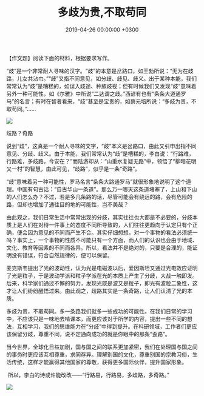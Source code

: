 ﻿---
layout: post
title:  多歧为贵,不取苟同
date:   2019-04-26 00:00:00 +0300
image:  05.jpg
tags:   [writting]

---

【作文题】阅读下面的材料，根据要求写作。

“歧”是一个非常耐人寻味的汉字。“歧”的本意是岔路口，如王勃所说：“无为在歧路，儿女共沾巾。”“歧”又指不同意见，如分歧、歧见、歧义。出于某种本能，我们常常认为“歧”是糟糕的，如误入歧途、种族歧视；但有时候我们又发现“歧”意味着另外一种可能性，如《尔雅》中所说“二达谓之歧。”西谚有也有“条条大道通罗马”的名言；有时在智者看来，“歧”甚至是宝贵的，如蔡元培所说：“多歧为贵，不取苟同。”……

![]({{site.baseurl}}/img/lucas-NSuqMACUXjo.jpg)

歧路？奇路

 

​        说到“歧”，这真是一个耐人寻味的文字，“歧”本义是岔路口，由此又引申出指不同意见、分歧、歧义。由于本能，我们常常认为“歧”是槽糕的，李白说：“行路难，行路难，多歧路，今安在？”而陆游却从：“山重水复疑无路”中，领悟了“柳暗花明又一村”的智慧，由此可见，“歧路”，似乎是一条“奇路”。

 

​		“歧”意味着另一种可能性，罗马名言“条条大路通罗马”就很形象地说明了这个道理。中国有句古话：“自古华山一条道”。那么万一哪天这条道堵塞了，上山和下山的人们怎么办？不过，若是多几条路的话，尽管可能会有绕远的路，会有危险的路，但却也增加了通往目的地的可能性，岂不美哉？

 

​		由此观之，我们日常生活中常常出现的分歧，其实往往也大都是不必要的，分歧本质上是人们在对待一件事上的态度不同所导致的，人们往往更趋向于认定只有个正确，便会因为意见的不同而产生不合。其实仔细想想，对一个事物的看法必须统一吗？事实上，一个事物的性质不可能只有一个方面，而人们的认识也会由于地域、文化、教育等因素的不同而各异。所以，看法并不是绝对的，只要是合理的，能证明没有错误，符合自然规律的，便可以保留。

​		麦克斯韦提出了光的波动性，认为光是电磁波以后，爱因斯坦又通过光电效应证明了光是粒子，于是波动学派和粒子学派在光的本质上产生了分歧，大战一触即发。后来，科学家们通过不懈的努力，发现光既是波又是粒子，即光有波粒二象性，这才让人们纷纷醒悟过来。由此观之，歧路其实是一条奇路，让人们认清了光的本质。

 

​		多歧为贵，不取苟同。多一条路我们就多一些成功的可能性。在我们日常的学习中，不应该只是一味地去啃课本，而更应该对于所学的内容，提出一些不同的想法，互相学习，我们的思维能力在“分歧”中得到提升。在科研领域，工作者们更应该保留分歧，尊重不同，说不定通向成功的就是你眼中的那条“歪路”。

 

​		当今世界，全球化日益加剧，国与国之间的联系更加紧密，我们在处理国与国之间的事务时更应该互相尊重，求同存异。理解别国的文化，尊重别国的宗教习俗，生活传统，这样才能赢得其他国家的尊敬，获得更多国际伙伴，提升国家形象。

 

​		所以，李白的诗或许能改改——“行路易，行路易，多歧路，多奇路。”

![]({{site.baseurl}}/img/girl.jpg)